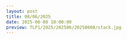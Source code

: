 ```yaml
---
layout: post
title: 08/06/2025
date: 2025-06-08 10:00:00
preview: TLP1/2025/202506/20250608/stack.jpg
---
```

